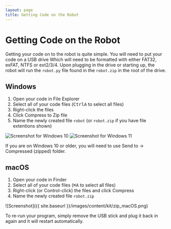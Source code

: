 ```yaml
---
layout: page
title: Getting Code on the Robot
---
```


Getting Code on the Robot
======================

Getting your code on to the robot is quite simple.
You will need to put your code on a USB drive
Which will need to be formatted with either FAT32, exFAT, NTFS or ext2/3/4.
Upon plugging in the drive or starting up, the robot will run the `robot.py` file found in the `robot.zip` in the root of the drive.

## Windows

1. Open your code in File Explorer
2. Select all of your code files (<kbd>Ctrl</kbd><kbd>A</kbd> to select all files)
3. Right-click the files
4. Click Compress to Zip file
5. Name the newly created file `robot` (or `robot.zip` if you have file extentions shown)

<img src="{{ site.baseurl }}/images/content/kit/zip_win10.jpg" alt="Screenshot for Windows 10" class="column half" />
<img src="{{ site.baseurl }}/images/content/kit/zip_win11.png" alt="Screenshot for Windows 11" class="column half" />

If you are on Windows 10 or older, you will need to use Send to &rarr; Compressed (zipped) folder.

## macOS

1. Open your code in Finder
2. Select all of your code files (<kbd>⌘</kbd><kbd>A</kbd> to select all files)
3. Right-click (or Control-click) the files and click Compress
4. Name the newly created file `robot.zip`

![Screenshot]({{ site.baseurl }}/images/content/kit/zip_macOS.png)

To re-run your program, simply remove the USB stick and plug it back in again and it will restart automatically.
